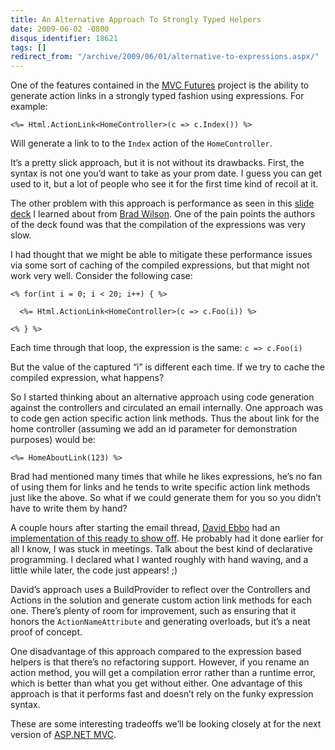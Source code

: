 ```yaml
---
title: An Alternative Approach To Strongly Typed Helpers
date: 2009-06-02 -0800
disqus_identifier: 18621
tags: []
redirect_from: "/archive/2009/06/01/alternative-to-expressions.aspx/"
---
```


One of the features contained in the [MVC
Futures](http://aspnet.codeplex.com/Release/ProjectReleases.aspx?ReleaseId=24471 "ASP.NET MVC 1.0 Source")
project is the ability to generate action links in a strongly typed
fashion using expressions. For example:

```aspx-cs
<%= Html.ActionLink<HomeController>(c => c.Index()) %>
```

Will generate a link to to the `Index` action of the `HomeController`.

It’s a pretty slick approach, but it is not without its drawbacks.
First, the syntax is not one you’d want to take as your prom date. I
guess you can get used to it, but a lot of people who see it for the
first time kind of recoil at it.

The other problem with this approach is performance as seen in this
[slide
deck](http://www.slideshare.net/rudib/aspnet-mvc-performance "ASP.NET MVC Performance")
I learned about from [Brad
Wilson](http://bradwilson.typepad.com/ "Brad Wilson"). One of the pain
points the authors of the deck found was that the compilation of the
expressions was very slow.

I had thought that we might be able to mitigate these performance issues
via some sort of caching of the compiled expressions, but that might not
work very well. Consider the following case:

```aspx-cs
<% for(int i = 0; i < 20; i++) { %>

  <%= Html.ActionLink<HomeController>(c => c.Foo(i)) %>

<% } %>
```

Each time through that loop, the expression is the same: `c => c.Foo(i)`

But the value of the captured “i” is different each time. If we try to
cache the compiled expression, what happens?

So I started thinking about an alternative approach using code
generation against the controllers and circulated an email internally.
One approach was to code gen action specific action link methods. Thus
the about link for the home controller (assuming we add an id parameter
for demonstration purposes) would be:

```aspx-cs
<%= HomeAboutLink(123) %>
```

Brad had mentioned many times that while he likes expressions, he’s no
fan of using them for links and he tends to write specific action link
methods just like the above. So what if we could generate them for you
so you didn’t have to write them by hand?

A couple hours after starting the email thread, [David
Ebbo](http://blogs.msdn.com/davidebb/ "David Ebbo's Blog") had an
[implementation of this ready to show
off](http://blogs.msdn.com/davidebb/archive/2009/06/01/a-buildprovider-to-simplify-your-asp-net-mvc-action-links.aspx#comments "A build provider to simplify action links").
He probably had it done earlier for all I know, I was stuck in meetings.
Talk about the best kind of declarative programming. I declared what I
wanted roughly with hand waving, and a little while later, the code just
appears! ;)

David’s approach uses a BuildProvider to reflect over the Controllers
and Actions in the solution and generate custom action link methods for
each one. There’s plenty of room for improvement, such as ensuring that
it honors the `ActionNameAttribute` and generating overloads, but it’s a
neat proof of concept.

One disadvantage of this approach compared to the expression based
helpers is that there’s no refactoring support. However, if you rename
an action method, you will get a compilation error rather than a runtime
error, which is better than what you get without either. One advantage
of this approach is that it performs fast and doesn’t rely on the funky
expression syntax.

These are some interesting tradeoffs we’ll be looking closely at for the
next version of [ASP.NET MVC](http://asp.net/mvc "ASP.NET MVC Website").

